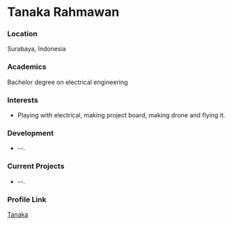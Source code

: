 # Tanaka Rahmawan

### Location

Surabaya, Indonesia

### Academics

Bachelor degree on electrical engineering

### Interests

- Playing with electrical, making project board, making drone and flying it.

### Development

- --.
 
### Current Projects

- --.

### Profile Link

[Tanaka](https://github.com/Tanakar65)

